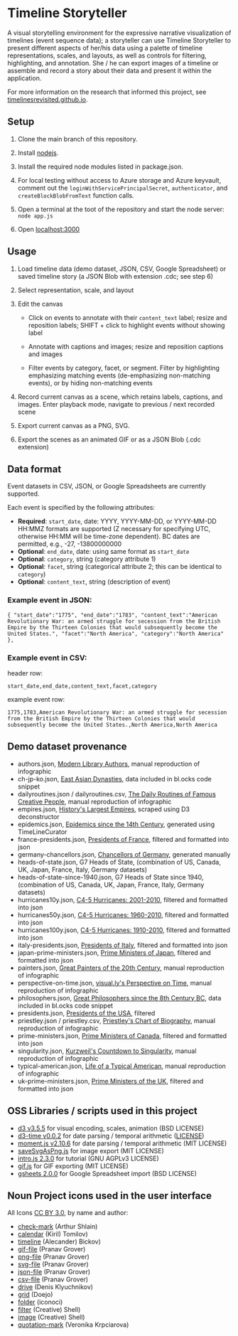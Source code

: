 # Timeline Storyteller

A visual storytelling environment for the expressive narrative visualization of timelines (event sequence data); a storyteller can use Timeline Storyteller to present different aspects of her/his data using a palette of timeline representations, scales, and layouts, as well as controls for filtering, highlighting, and annotation. She / he can export images of a timeline or assemble and record a story about their data and present it within the application.

For more information on the research that informed this project, see [timelinesrevisited.github.io](https://timelinesrevisited.github.io/).

## Setup

1. Clone the main branch of this repository.

2. Install [nodejs](https://nodejs.org/).

3. Install the required node modules listed in package.json.

4. For local testing without access to Azure storage and Azure keyvault, comment out the `loginWithServicePrincipalSecret`, `authenticator`, and `createBlockBlobFromText` function calls. 

5. Open a terminal at the toot of the repository and start the node server: `node app.js`

6. Open [localhost:3000](http://localhost:3000/)

## Usage

1. Load timeline data (demo dataset, JSON, CSV, Google Spreadsheet) or saved timeline story (a JSON Blob with extension .cdc; see step 6)

2. Select representation, scale, and layout

3. Edit the canvas

	* Click on events to annotate with their `content_text` label; resize and reposition labels; SHIFT + click to highlight events without showing label

	* Annotate with captions and images; resize and reposition captions and images

 	* Filter events by category, facet, or segment. Filter by highlighting emphasizing matching events (de-emphasizing non-matching events), or by hiding non-matching events

4. Record current canvas as a scene, which retains labels, captions, and images. Enter playback mode, navigate to previous / next recorded scene

5. Export current canvas as a PNG, SVG.

6. Export the scenes as an animated GIF or as a JSON Blob (.cdc extension)

## Data format

Event datasets in CSV, JSON, or Google Spreadsheets are currently supported.

Each event is specified by the following attributes:

- __Required__: `start_date`, date: YYYY, YYYY-MM-DD, or YYYY-MM-DD HH:MMZ formats are supported (Z necessary for specifying UTC, otherwise HH:MM will be time-zone dependent). BC dates are permitted, e.g., -27, -13800000000
- __Optional__: `end_date`, date: using same format as `start_date`
- __Optional__: `category`, string (category attribute 1)
- __Optional__: `facet`, string (categorical attribute 2; this can be identical to `category`)
- __Optional__: `content_text`, string (description of event)

### Example event in JSON:

`{
  "start_date":"1775",
  "end_date":"1783",
  "content_text":"American Revolutionary War: an armed struggle for secession from the British Empire by the Thirteen Colonies that would subsequently become the United States.",
  "facet":"North America",
  "category":"North America"
},`

### Example event in CSV:

header row:

`start_date,end_date,content_text,facet,category`

example event row:

`1775,1783,American Revolutionary War: an armed struggle for secession from the British Empire by the Thirteen Colonies that would subsequently become the United States.,North America,North America`

## Demo dataset provenance

- authors.json, [Modern Library Authors](http://www.brainpickings.org/2013/11/29/accurat-modern-library/), manual reproduction of infographic
- ch-jp-ko.json, [East Asian Dynasties](http://bl.ocks.org/bunkat/2338034), data included in bl.ocks code snippet
- dailyroutines.json / dailyroutines.csv, [The Daily Routines of Famous Creative People](https://podio.com/site/creative-routines), manual reproduction of infographic
- empires.json, [History's Largest Empires](http://nowherenearithaca.github.io/empires/index.html), scraped using D3 deconstructor
- epidemics.json, [Epidemics since the 14th Century](https://en.wikipedia.org/wiki/List_of_epidemics), generated using TimeLineCurator
- france-presidents.json, [Presidents of France](http://www.downloadexcelfiles.com/fr_en/download-excel-file-list-presidents-france), filtered and formatted into json
- germany-chancellors.json, [Chancellors of Germany](https://en.wikipedia.org/wiki/List_of_Chancellors_of_Germany), generated manually
- heads-of-state.json, G7 Heads of State, (combination of US, Canada, UK, Japan, France, Italy, Germany datasets)
- heads-of-state-since-1940.json, G7 Heads of State since 1940, (combination of US, Canada, UK, Japan, France, Italy, Germany datasets)
- hurricanes10y.json, [C4-5 Hurricanes: 2001-2010](http://www.aoml.noaa.gov/hrd/hurdat/easyread-2011.html), filtered and formatted into json
- hurricanes50y.json, [C4-5 Hurricanes: 1960-2010](http://www.aoml.noaa.gov/hrd/hurdat/easyread-2011.html), filtered and formatted into json
- hurricanes100y.json, [C4-5 Hurricanes: 1910-2010](http://www.aoml.noaa.gov/hrd/hurdat/easyread-2011.html), filtered and formatted into json
- italy-presidents.json, [Presidents of Italy](http://www.downloadexcelfiles.com/it_en/download-excel-file-list-presidents-italy), filtered and formatted into json
- japan-prime-ministers.json, [Prime Ministers of Japan](http://www.downloadexcelfiles.com/jp_en/download-excel-file-list-prime-ministers-japan), filtered and formatted into json
- painters.json, [Great Painters of the 20th Century](http://www.brainpickings.org/2013/06/07/painters-lives-accurat-giorgia-lupi/), manual reproduction of infographic
- perspective-on-time.json, [visual.ly's Perspective on Time](http://visual.ly/perspective-time), manual reproduction of infographic
- philosophers.json, [Great Philosophers since the 8th Century BC](http://bl.ocks.org/rengel-de/5603464), data included in bl.ocks code snippet
- presidents.json, [Presidents of the USA](https://raw.githubusercontent.com/hitch17/sample-data/master/presidents.json), filtered
- priestley.json / priestley.csv, [Priestley's Chart of Biography](https://upload.wikimedia.org/wikipedia/commons/9/98/PriestleyChart.gif), manual reproduction of infographic
- prime-ministers.json, [Prime Ministers of Canada](http://www.downloadexcelfiles.com/ca_en/download-excel-file-list-prime-ministers-canada), filtered and formatted into json
- singularity.json, [Kurzweil's Countdown to Singularity](http://www.singularity.com/images/charts/CountdowntoSingularityLog.jpg), manual reproduction of infographic
- typical-american.json, [Life of a Typical American](http://waitbutwhy.com/2014/05/life-weeks.html), manual reproduction of infographic
- uk-prime-ministers.json, [Prime Ministers of the UK](http://www.downloadexcelfiles.com/gb_en/download-excel-file-list-prime-ministers-uk), filtered and formatted into json

## OSS Libraries / scripts used in this project

- [d3 v3.5.5](http://d3js.org/) for visual encoding, scales, animation (BSD LICENSE)
- [d3-time v0.0.2](https://github.com/d3/d3-time) for date parsing / temporal arithmetic ([LICENSE](https://github.com/d3/d3-time/blob/master/LICENSE))
- [moment.js v2.10.6](http://momentjs.com/) for date parsing / temporal arithmetic (MIT LICENSE)
- [saveSvgAsPng.js](https://github.com/exupero/saveSvgAsPng) for image export (MIT LICENSE)
- [intro.js 2.3.0](http://usablica.github.com/intro.js/) for tutorial (GNU AGPLv3 LICENSE)
- [gif.js](https://github.com/jnordberg/gif.js) for GIF exporting (MIT LICENSE)
- [gsheets 2.0.0](https://github.com/interactivethings/gsheets) for Google Spreadsheet import (BSD LICENSE)

## Noun Project icons used in the user interface

All Icons [CC BY 3.0](https://creativecommons.org/licenses/by/3.0/us/), by name and author:

- [check-mark](https://thenounproject.com/term/check-mark/608852) (Arthur Shlain)
- [calendar](https://thenounproject.com/term/calendar/38869) (Kiril) Tomilov)
- [timeline](https://thenounproject.com/term/timeline/152347) (Alecander) Bickov)
- [gif-file](https://thenounproject.com/term/gif-file/446903) (Pranav Grover)
- [png-file](https://thenounproject.com/term/png-file/446907) (Pranav Grover)
- [svg-file](https://thenounproject.com/term/svg-file/446904) (Pranav Grover)
- [json-file](https://thenounproject.com/term/json-file/446959) (Pranav Grover)
- [csv-file](https://thenounproject.com/term/csv-file/446962) (Pranav Grover)
- [drive](https://thenounproject.com/term/drive/128372) (Denis Klyuchnikov)
- [grid](https://thenounproject.com/term/grid/539919) (Doejo)
- [folder](https://thenounproject.com/term/folder/43216) (iconoci)
- [filter](https://thenounproject.com/term/filter/132317) (Creative) Shell)
- [image](https://thenounproject.com/term/image/332296) (Creative) Shell)
- [quotation-mark](https://thenounproject.com/term/quotation-mark/378366) (Veronika Krpciarova)
